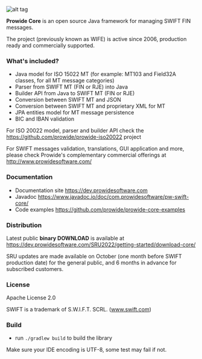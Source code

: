 ![alt tag](https://www.prowidesoftware.com/img/logo/horizontal/500x142.png)


**Prowide Core** is an open source Java framework for managing SWIFT FIN messages.

The project (previously known as WIFE) is active since 2006, production ready and commercially supported.


### What's included?

* Java model for ISO 15022 MT (for example: MT103 and Field32A classes, for all MT message categories)
* Parser from SWIFT MT (FIN or RJE) into Java
* Builder API from Java to SWIFT MT (FIN or RJE)
* Conversion between SWIFT MT and JSON
* Conversion between SWIFT MT and proprietary XML for MT
* JPA entities model for MT message persistence
* BIC and IBAN validation

For ISO 20022 model, parser and builder API check the https://github.com/prowide/prowide-iso20022 project

For SWIFT messages validation, translations, GUI application and more, please check Prowide's complementary commercial offerings at http://www.prowidesoftware.com/

### Documentation
* Documentation site https://dev.prowidesoftware.com
* Javadoc https://www.javadoc.io/doc/com.prowidesoftware/pw-swift-core/
* Code examples https://github.com/prowide/prowide-core-examples

### Distribution
Latest public **binary DOWNLOAD** is available at https://dev.prowidesoftware.com/SRU2022/getting-started/download-core/

SRU updates are made available on October (one month before SWIFT production date) for the general public, and 6 months in advance for subscribed customers.

### License

Apache License 2.0

SWIFT is a trademark of S.W.I.F.T. SCRL. (www.swift.com)

### Build

* run `./gradlew build` to build the library

Make sure your IDE encoding is UTF-8, some test may fail if not.
